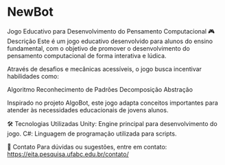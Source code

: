 # NewBot

Jogo Educativo para Desenvolvimento do Pensamento Computacional
🎮 Descrição
Este é um jogo educativo desenvolvido para alunos do ensino fundamental, com o objetivo de promover o desenvolvimento do pensamento computacional de forma interativa e lúdica.

Através de desafios e mecânicas acessíveis, o jogo busca incentivar habilidades como:

Algoritmo
Reconhecimento de Padrões
Decomposição
Abstração

Inspirado no projeto AlgoBot, este jogo adapta conceitos importantes para atender às necessidades educacionais de jovens alunos.

🛠️ Tecnologias Utilizadas
Unity: Engine principal para desenvolvimento do jogo.
C#: Linguagem de programação utilizada para scripts.

📧 Contato
Para dúvidas ou sugestões, entre em contato:
https://eita.pesquisa.ufabc.edu.br/contato/
